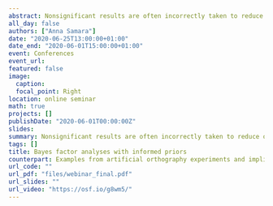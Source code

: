 ```yaml
---
abstract: Nonsignificant results are often incorrectly taken to reduce our confidence in the theory that predicted a difference. This is, however, a misinterpretation, as a nonsignificant result may be evidence for the null, evidence against the null, or an artefact of data insensitivity (Dienes, 2008, 2015). One way to overcome this issue is to use Bayesian inference techniques to quantify the evidence of H0 . In this webinar, I hope to illustrate how computing prior-informed BF analyses (following the approach advocated by Dienes, 2008) can be useful for literacy laboratory research, where BF applications have been scarce. I give examples from learning experiments with artificial lexicons investigating (1) children’s ability to extract statistical patterns from input presented under incidental and explicit conditions and (2) the relationship between statistical/explicit learning and literacy acquisition and discuss implications for other areas of literacy research.
all_day: false
authors: ["Anna Samara"]
date: "2020-06-25T13:00:00+01:00"
date_end: "2020-06-01T15:00:00+01:00"
event: Conferences
event_url: 
featured: false
image:
  caption: 
  focal_point: Right
location: online seminar
math: true
projects: []
publishDate: "2020-06-01T00:00:00Z"
slides:
summary: Nonsignificant results are often incorrectly taken to reduce our confidence in the theory that predicted a difference. This is, however, a misinterpretation, as a nonsignificant result may be evidence for the null, evidence against the null, or an artefact of data insensitivity (Dienes, 2008, 2015). One way to overcome this issue is to use Bayesian inference techniques to quantify the evidence of H0 . In this webinar, I hope to illustrate how computing prior-informed BF analyses (following the approach advocated by Dienes, 2008) can be useful for literacy laboratory research, where BF applications have been scarce. I give examples from learning experiments with artificial lexicons investigating (1) children’s ability to extract statistical patterns from input presented under incidental and explicit conditions and (2) the relationship between statistical/explicit learning and literacy acquisition and discuss implications for other areas of literacy research.
tags: []
title: Bayes factor analyses with informed priors
counterpart: Examples from artificial orthography experiments and implications for literacy research.
url_code: ""
url_pdf: "files/webinar_final.pdf"
url_slides: ""
url_video: "https://osf.io/g8wm5/"
---
```

